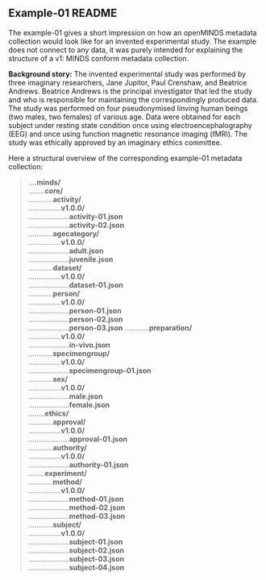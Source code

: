 ## Example-01 README
The example-01 gives a short impression on how an openMINDS metadata collection would look like for an invented experimental study. The example does not connect to any data, it was purely intended for explaining the structure of a v1: MINDS conform metadata collection.

**Background story:** The invented experimental study was performed by three imaginary researchers, Jane Jupitor, Paul Crenshaw, and Beatrice Andrews. Beatrice Andrews is the principal investigator that led the study and who is responsible for maintaining the correspondingly produced data. The study was performed on four pseudonymised linving human beings (two males, two females) of various age. Data were obtained for each subject under resting state condition once using electroencephalography (EEG) and once using function magnetic resonance imaging (fMRI). The study was ethically approved by an imaginary ethics committee.

Here a structural overview of the corresponding example-01 metadata collection:  
> ....**minds/**  
> ........**core/**  
> ............**activity/**  
> ................**v1.0.0/**  
> ....................**activity-01.json**  
> ....................**activity-02.json**  
> ............**agecategory/**  
> ................**v1.0.0/**  
> ....................**adult.json**  
> ....................**juvenile.json**  
> ............**dataset/**  
> ................**v1.0.0/**  
> ....................**dataset-01.json**  
> ............**person/**  
> ................**v1.0.0/**  
> ....................**person-01.json**  
> ....................**person-02.json**  
> ....................**person-03.json**
> ............**preparation/**  
> ................**v1.0.0/**  
> ....................**in-vivo.json**  
> ............**specimengroup/**  
> ................**v1.0.0/**  
> ....................**specimengroup-01.json**  
> ............**sex/**  
> ................**v1.0.0/**  
> ....................**male.json**  
> ....................**female.json**  
> ........**ethics/**  
> ............**approval/**  
> ................**v1.0.0/**  
> ....................**approval-01.json**  
> ............**authority/**  
> ................**v1.0.0/**  
> ....................**authority-01.json**  
> ........**experiment/**  
> ............**method/**  
> ................**v1.0.0/**  
> ....................**method-01.json**  
> ....................**method-02.json**  
> ....................**method-03.json**  
> ............**subject/**  
> ................**v1.0.0/**  
> ....................**subject-01.json**  
> ....................**subject-02.json**  
> ....................**subject-03.json**  
> ....................**subject-04.json**  
